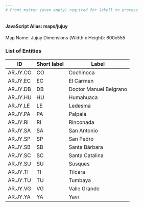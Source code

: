 ```yaml
---
# Front matter (even empty) required for Jekyll to process
---
```


#### JavaScript Alias: maps/jujuy

Map Name: Jujuy
Dimensions (Width x Height): 600x555

### List of Entities

ID  | Short label | Label
---|---|---|
AR.JY.CO  | CO          | Cochinoca              
AR.JY.EC  | EC          | El Carmen              
AR.JY.DB  | DB          | Doctor Manuel Belgrano 
AR.JY.HU  | HU          | Humahuaca              
AR.JY.LE  | LE          | Ledesma                
AR.JY.PA  | PA          | Palpalá                
AR.JY.RI  | RI          | Rinconada              
AR.JY.SA  | SA          | San Antonio            
AR.JY.SP  | SP          | San Pedro              
AR.JY.SB  | SB          | Santa Bárbara          
AR.JY.SC  | SC          | Santa Catalina         
AR.JY.SU  | SU          | Susques                
AR.JY.TI  | TI          | Tilcara                
AR.JY.TU  | TU          | Tumbaya                
AR.JY.VG  | VG          | Valle Grande           
AR.JY.YA  | YA          | Yavi                   
